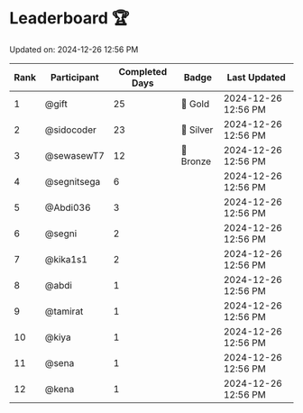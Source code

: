 # Leaderboard 🏆

Updated on: 2024-12-26 12:56 PM

| Rank | Participant       | Completed Days | Badge      | Last Updated         |
|------|-------------------|----------------|------------|----------------------|
| 1    | @gift             | 25             | 🏅 Gold     | 2024-12-26 12:56 PM |
| 2    | @sidocoder        | 23             | 🥈 Silver   | 2024-12-26 12:56 PM |
| 3    | @sewasewT7        | 12             | 🥉 Bronze   | 2024-12-26 12:56 PM |
| 4    | @segnitsega       | 6              |            | 2024-12-26 12:56 PM |
| 5    | @Abdi036          | 3              |            | 2024-12-26 12:56 PM |
| 6    | @segni            | 2              |            | 2024-12-26 12:56 PM |
| 7    | @kika1s1          | 2              |            | 2024-12-26 12:56 PM |
| 8    | @abdi             | 1              |            | 2024-12-26 12:56 PM |
| 9    | @tamirat          | 1              |            | 2024-12-26 12:56 PM |
| 10   | @kiya             | 1              |            | 2024-12-26 12:56 PM |
| 11   | @sena             | 1              |            | 2024-12-26 12:56 PM |
| 12   | @kena             | 1              |            | 2024-12-26 12:56 PM |
